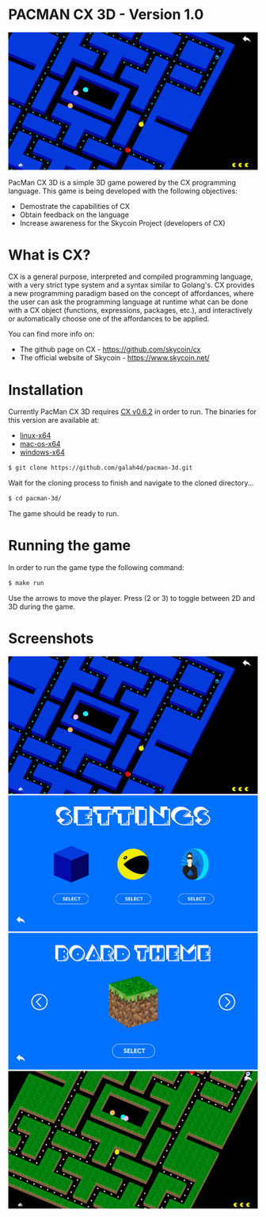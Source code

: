 # PACMAN CX 3D - Version 1.0

![pacman cx 3d](https://github.com/galah4d/pacman-3d/blob/master/assets/screenshots/screenshot1.png)

PacMan CX 3D is a simple 3D game powered by the CX programming language.
This game is being developed with the following objectives:

  - Demostrate the capabilities of CX
  - Obtain feedback on the language
  - Increase awareness for the Skycoin Project (developers of CX)

# What is CX?
CX is a general purpose, interpreted and compiled programming language, with a very strict type system and a syntax similar to Golang's. CX provides a new programming paradigm based on the concept of affordances, where the user can ask the programming language at runtime what can be done with a CX object (functions, expressions, packages, etc.), and interactively or automatically choose one of the affordances to be applied.

You can find more info on:
  - The github page on CX - https://github.com/skycoin/cx
  - The official website of Skycoin - https://www.skycoin.net/

# Installation
Currently PacMan CX 3D requires [CX v0.6.2](https://github.com/skycoin/cx/releases/tag/v0.6.2) in order to run.
The binaries for this version are available at:
  - [linux-x64](https://github.com/skycoin/cx/releases/download/v0.6.2/cx-0.6.2-bin-linux-x64.zip)
  - [mac-os-x64](https://github.com/skycoin/cx/releases/download/v0.6.2/cx-0.6.2-bin-macos-x64.zip)
  - [windows-x64](https://github.com/skycoin/cx/releases/download/v0.6.2/cx-0.6.2-bin-windows-x64.zip)

```sh
$ git clone https://github.com/galah4d/pacman-3d.git
```

Wait for the cloning process to finish and navigate to the cloned directory...

```sh
$ cd pacman-3d/
```

The game should be ready to run.

# Running the game
In order to run the game type the following command:

```sh
$ make run
```

Use the arrows to move the player.
Press (2 or 3) to toggle between 2D and 3D during the game.

# Screenshots
![screenshot 1](https://github.com/galah4d/pacman-3d/blob/master/assets/screenshots/screenshot1.png)
![screenshot 2](https://github.com/galah4d/pacman-3d/blob/master/assets/screenshots/screenshot2.png)
![screenshot 3](https://github.com/galah4d/pacman-3d/blob/master/assets/screenshots/screenshot3.png)
![screenshot 4](https://github.com/galah4d/pacman-3d/blob/master/assets/screenshots/screenshot4.png)
